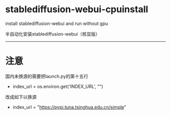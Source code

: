 # stablediffusion-webui-cpuinstall
install stablediffusion-webui and run without gpu

半自动化安装stablediffusion-webui（核显版）

---
# 注意
国内未换源的需要把launch.py的第十五行

* index_url = os.environ.get('INDEX_URL', "")

改成如下以换源

* index_url = "https://pypi.tuna.tsinghua.edu.cn/simple"
